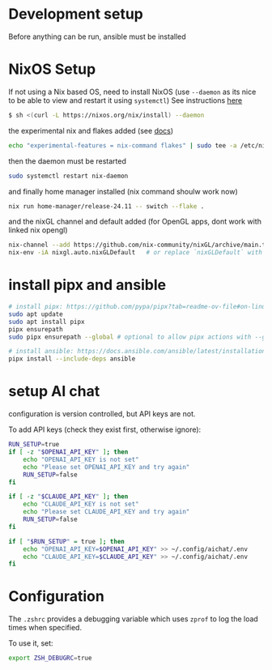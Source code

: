 # Development setup
Before anything can be run, ansible must be installed
# NixOS Setup
If not using a Nix based OS, need to install NixOS (use `--daemon` as its nice to be able to view and restart it using `systemctl`)
See instructions [here](https://nixos.org/download/)

```bash
$ sh <(curl -L https://nixos.org/nix/install) --daemon
```
the experimental nix and flakes added (see [docs](https://nixos.wiki/wiki/Flakes))
```bash
echo "experimental-features = nix-command flakes" | sudo tee -a /etc/nix/nix.conf
```

then the daemon must be restarted 
```bash
sudo systemctl restart nix-daemon
```

and finally home manager installed (nix command shoulw work now)
```bash
nix run home-manager/release-24.11 -- switch --flake .
```

and the nixGL channel and default added (for OpenGL apps, dont work with linked nix opengl)
```bash
nix-channel --add https://github.com/nix-community/nixGL/archive/main.tar.gz nixgl && nix-channel --update
nix-env -iA nixgl.auto.nixGLDefault   # or replace `nixGLDefault` with your desired wrapper
```

# install pipx and ansible
```bash
# install pipx: https://github.com/pypa/pipx?tab=readme-ov-file#on-linux
sudo apt update
sudo apt install pipx
pipx ensurepath
sudo pipx ensurepath --global # optional to allow pipx actions with --global argument

# install ansible: https://docs.ansible.com/ansible/latest/installation_guide/intro_installation.html
pipx install --include-deps ansible
```

# setup AI chat
configuration is version controlled, but API keys are not.

To add API keys (check they exist first, otherwise ignore):

```bash
RUN_SETUP=true
if [ -z "$OPENAI_API_KEY" ]; then
    echo "OPENAI_API_KEY is not set"
    echo "Please set OPENAI_API_KEY and try again"
    RUN_SETUP=false
fi

if [ -z "$CLAUDE_API_KEY" ]; then
    echo "CLAUDE_API_KEY is not set"
    echo "Please set CLAUDE_API_KEY and try again"
    RUN_SETUP=false
fi

if [ "$RUN_SETUP" = true ]; then
    echo "OPENAI_API_KEY=$OPENAI_API_KEY" >> ~/.config/aichat/.env
    echo "CLAUDE_API_KEY=$CLAUDE_API_KEY" >> ~/.config/aichat/.env
fi
```

# Configuration
The `.zshrc` provides a debugging variable which uses `zprof` to log the load times when specified.

To use it, set:
```bash
export ZSH_DEBUGRC=true
```


